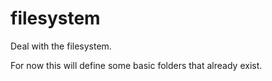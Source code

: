 # filesystem
Deal with the filesystem.

For now this will define some basic folders that already exist.